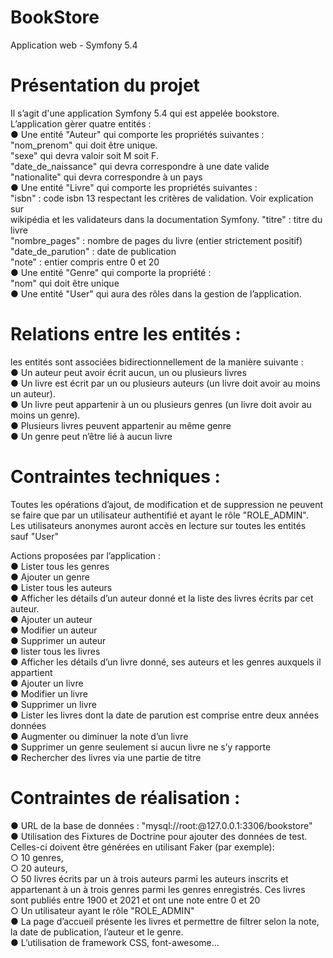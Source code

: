 # BookStore
Application web - Symfony 5.4


# Présentation du projet
Il s’agit d'une application Symfony 5.4 qui est appelée bookstore.  <br />L’application
gèrer quatre entités : <br />
    ● Une entité "Auteur" qui comporte les propriétés suivantes : <br />
          "nom_prenom" qui doit être unique. <br />
          "sexe" qui devra valoir soit M soit F. <br />
          "date_de_naissance" qui devra correspondre à une date valide <br />
          "nationalite" qui devra correspondre à un pays <br />
    ● Une entité "Livre" qui comporte les propriétés suivantes : <br />
          "isbn" : code isbn 13 respectant les critères de validation. Voir explication sur <br />
            wikipédia et les validateurs dans la documentation Symfony.
          "titre" : titre du livre <br />
          "nombre_pages" : nombre de pages du livre (entier strictement positif) <br />
          "date_de_parution" : date de publication <br />
          "note" : entier compris entre 0 et 20 <br />
    ● Une entité "Genre" qui comporte la propriété : <br />
          "nom" qui doit être unique <br />
    ● Une entité "User" qui aura des rôles dans la gestion de l’application.

# Relations entre les entités :
  les entités sont associées bidirectionnellement de la manière suivante : <br />
      ● Un auteur peut avoir écrit aucun, un ou plusieurs livres <br />
      ● Un livre est écrit par un ou plusieurs auteurs (un livre doit avoir au moins un auteur). <br />
      ● Un livre peut appartenir à un ou plusieurs genres (un livre doit avoir au moins un genre). <br />
      ● Plusieurs livres peuvent appartenir au même genre <br />
      ● Un genre peut n’être lié à aucun livre <br />

# Contraintes techniques :
   Toutes les opérations d’ajout, de modification et de suppression ne peuvent se faire que par
   un utilisateur authentifié et ayant le rôle "ROLE_ADMIN". Les utilisateurs anonymes auront
   accès en lecture sur toutes les entités sauf "User" <br />

   Actions proposées par l’application : <br />
        ● Lister tous les genres <br />
        ● Ajouter un genre <br />
        ● Lister tous les auteurs <br />
        ● Afficher les détails d’un auteur donné et la liste des livres écrits par cet auteur. <br />
        ● Ajouter un auteur <br />
        ● Modifier un auteur <br />
        ● Supprimer un auteur <br />
        ● lister tous les livres <br />
        ● Afficher les détails d’un livre donné, ses auteurs et les genres auxquels il appartient <br />
        ● Ajouter un livre <br />
        ● Modifier un livre <br />
        ● Supprimer un livre <br />
        ● Lister les livres dont la date de parution est comprise entre deux années données <br />
        ● Augmenter ou diminuer la note d’un livre <br />
        ● Supprimer un genre seulement si aucun livre ne s’y rapporte <br />
        ● Rechercher des livres via une partie de titre <br />

# Contraintes de réalisation :
   ● URL de la base de données : "mysql://root:@127.0.0.1:3306/bookstore" <br />
   ● Utilisation des Fixtures de Doctrine pour ajouter des données de test. Celles-ci doivent être
     générées en utilisant Faker (par exemple): <br />
      ○ 10 genres, <br />
      ○ 20 auteurs, <br />
      ○ 50 livres écrits par un à trois auteurs parmi les auteurs inscrits et appartenant à
        un à trois genres parmi les genres enregistrés. Ces livres sont publiés entre 1900
        et 2021 et ont une note entre 0 et 20 <br />
      ○ Un utilisateur ayant le rôle "ROLE_ADMIN" <br />
   ● La page d’accueil présente les livres et permettre de filtrer selon la note, la date de
     publication, l’auteur et le genre. <br />
   ● L’utilisation de framework CSS, font-awesome...
